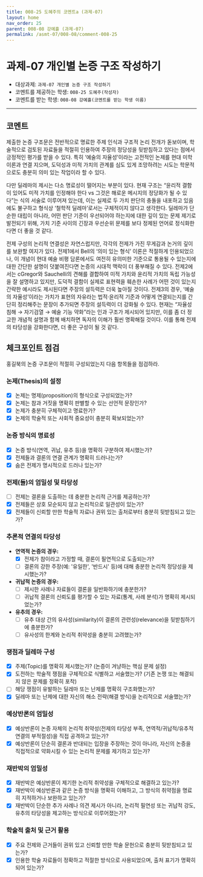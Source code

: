 ```yaml
---
title: 008-25 도혜주의 코멘트a (과제-07) 
layout: home
nav_order: 25
parent: 008-08 강예흘 (과제-07)
permalink: /asmt-07/008-08/comment-008-25
---
```


# 과제-07 개인별 논증 구조 작성하기

- 대상과제: `과제-07 개인별 논증 구조 작성하기`
- 코멘트를 제공하는 학생: `008-25 도혜주(작성자)` 
- 코멘트를 받는 학생: `008-08 강예흘(코멘트를 받는 학생 이름)` 

---

## 코멘트

제출한 논증 구조문은 전반적으로 명료한 주제 인식과 구조적 논리 전개가 돋보이며, 학술적으로 검토된 자료들을 적절히 인용하여 주장의 정당성을 뒷받침하고 있다는 점에서 긍정적인 평가를 받을 수 있다. 특히 ‘예술의 자율성’이라는 고전적인 논제를 현대 미학 이론과 연결 지으며, 도덕성과 미적 가치의 관계를 심도 있게 조망하려는 시도는 학문적으로도 충분히 의미 있는 작업이라 할 수 있다.

다만 딜레마의 제시는 다소 명료성이 떨어지는 부분이 있다. 현재 구조는 “윤리적 결함이 있어도 미적 가치를 인정해야 한다 vs 그것은 해로운 메시지의 정당화가 될 수 있다”는 식의 서술로 이루어져 있는데, 이는 실제로 두 가치 판단의 충돌을 내포하고 있음에도 불구하고 형식상 ‘철학적 딜레마’로서는 구체적이지 않다고 생각한다. 딜레마가 단순한 대립이 아니라, 어떤 판단 기준이 우선되어야 하는지에 대한 깊이 있는 문제 제기로 발전되기 위해, 가치 기준 사이의 긴장과 우선순위 문제를 보다 정제된 언어로 정식화한다면 더 좋을 것 같다.

전제 구성의 논리적 연결성은 자연스럽지만, 각각의 전제가 가진 무게감과 논거의 깊이를 보완할 여지가 있다. 전제1에서 Bell의 ‘의미 있는 형식’ 이론은 적절하게 인용되었으나, 이 개념이 현대 예술 비평 담론에서도 여전히 유의미한 기준으로 통용될 수 있는지에 대한 간단한 설명이 덧붙여진다면 논증의 시대적 맥락이 더 풍부해질 수 있다. 전제2에서는 cGregor와 Sauchelli의 견해를 결합하여 미적 가치와 윤리적 가치의 독립 가능성을 잘 설명하고 있지만, 도덕적 결함이 실제로 표현력을 훼손한 사례가 어떤 것이 있는지 간략한 예시라도 제시된다면 주장의 설득력은 더욱 높아질 것이다. 전제3의 경우, ‘예술의 자율성’이라는 가치가 표현의 자유라는 법적·윤리적 기준과 어떻게 연결되는지를 간단히 정리해주는 문장이 추가되면 주장의 설득력이 더 강화될 수 있다. 현재는 “자율성 침해 → 자기검열 → 예술 기능 약화”라는 인과 구조가 제시되어 있지만, 이를 좀 더 정교한 개념적 설명과 함께 배치하면 독자의 이해가 훨씬 명확해질 것이다. 이를 통해 전제의 타당성을 강화한다면, 더 좋은 구성이 될 것 같다. 

## 체크포인트 점검

홍길북의 논증 구조문이 적절히 구성되었는지 다음 항목들을 점검하라.

### **논제(Thesis)의 설정**
- [x] 논제는 명제(proposition)의 형식으로 구성되었는가?
- [x] 논제는 참과 거짓을 명확히 판별할 수 있는 선언적 문장인가?
- [x] 논제가 충분히 구체적이고 명료한가?
- [x] 논제의 학술적 또는 사회적 중요성이 충분히 확보되었는가?

### **논증 방식의 명료성**
- [x] 논증 방식(연역, 귀납, 유추 등)을 명확히 구분하여 제시했는가?
- [x] 전제들과 결론의 연결 관계가 명확히 드러나는가?
- [x] 숨은 전제가 명시적으로 드러나 있는가?

### **전제(들)의 엄밀성 및 타당성**
- [ ] 전제는 결론을 도출하는 데 충분한 논리적 근거를 제공하는가?
- [x] 전제들은 상호 모순되지 않고 논리적으로 일관성이 있는가?
- [x] 전제들이 신뢰할 만한 학술적 자료나 권위 있는 출처로부터 충분히 뒷받침되고 있는가?

### **추론적 연결의 타당성**
- **연역적 논증의 경우:**
  - [x] 전제가 참이라고 가정할 때, 결론이 필연적으로 도출되는가?
  - [ ] 결론의 강한 주장(예: '유일한', '반드시' 등)에 대해 충분한 논리적 정당성을 제시했는가?

- **귀납적 논증의 경우:**
  - [ ] 제시한 사례나 자료들이 결론을 일반화하기에 충분한가?
  - [ ] 귀납적 결론의 신뢰도를 평가할 수 있는 자료(통계, 사례 분석)가 명확히 제시되었는가?

- **유추의 경우:**
  - [ ] 유추 대상 간의 유사성(similarity)이 결론의 관련성(relevance)을 뒷받침하기에 충분한가?
  - [ ] 유사성의 한계와 논리적 취약성을 충분히 고려했는가?

### **쟁점과 딜레마 구성**
- [x] 주제(Topic)를 명확히 제시했는가? (논증이 겨냥하는 핵심 문제 설정)
- [x] 도전하는 학술적 쟁점을 구체적으로 식별하고 서술했는가? (기존 논쟁 또는 해결되지 않은 문제를 정확히 포착)
- [ ] 해당 쟁점이 유발하는 딜레마 또는 난제를 명확히 구조화했는가?
- [x] 딜레마 또는 난제에 대한 자신의 해소 전략(해결 방식)을 논리적으로 서술했는가?

### **예상반론의 엄밀성**
- [x] 예상반론이 논증 자체의 논리적 취약성(전제의 타당성 부족, 연역적/귀납적/유추적 연결의 부적절성)을 직접 공격하고 있는가?
- [x] 예상반론이 단순히 결론과 반대되는 입장을 주장하는 것이 아니라, 자신의 논증을 직접적으로 약화시킬 수 있는 논리적 문제를 제기하고 있는가?

### **재반박의 엄밀성**
- [x] 재반박은 예상반론이 제기한 논리적 취약성을 구체적으로 해결하고 있는가?
- [x] 재반박이 예상반론과 같은 논증 방식을 명확히 이해하고, 그 방식의 취약점을 명료히 지적하거나 보완하고 있는가?
- [x] 재반박이 단순한 추가 사례나 의견 제시가 아니라, 논리적 필연성 또는 귀납적 강도, 유추의 타당성을 제고하는 방식으로 이루어졌는가?

### **학술적 출처 및 근거 활용**
- [x] 주요 전제와 근거들이 권위 있고 신뢰할 만한 학술 문헌으로 충분히 뒷받침되고 있는가?
- [x] 인용한 학술 자료들이 정확하고 적절한 방식으로 사용되었으며, 출처 표기가 명확히 되어 있는가?
